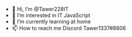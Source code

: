 - 👋 Hi, I’m @Tawer228IT
- 👀 I’m interested in IT JavaScript
- 🌱 I’m currently learning at home
- 📫 How to reach me Discord Tawer1337#8806

<!---
Tawer228IT/Tawer228IT is a ✨ special ✨ repository because its `README.md` (this file) appears on your GitHub profile.
You can click the Preview link to take a look at your changes.
--->
